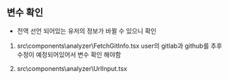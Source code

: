 

## 변수 확인

- 전역 선언 되어있는 유저의 정보가 바뀔 수 있으니 확인 

1. src\components\analyzer\FetchGitInfo.tsx
user의 gitlab과 github를 추후 수정이 예정되어있어서 변수 확인 해야함

2. src\components\analyzer\UrlInput.tsx